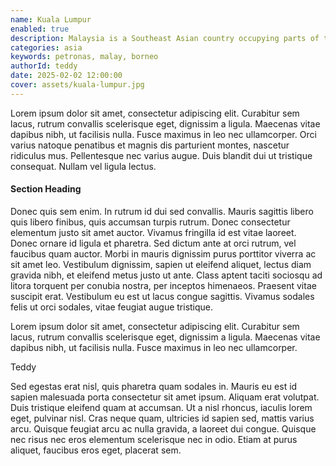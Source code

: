 ```yaml
---
name: Kuala Lumpur
enabled: true
description: Malaysia is a Southeast Asian country occupying parts of the Malay Peninsula and the island of Borneo. It's known for its beaches, rainforests and mix of Malay, Chinese, Indian and European cultural influences. The capital, Kuala Lumpur, is home to colonial buildings, busy shopping districts such as Bukit Bintang and skyscrapers such as the iconic, 451m-tall Petronas Twin Towers.
categories: asia
keywords: petronas, malay, borneo
authorId: teddy
date: 2025-02-02 12:00:00
cover: assets/kuala-lumpur.jpg
---
```


Lorem ipsum dolor sit amet, consectetur adipiscing elit. Curabitur sem lacus, rutrum convallis scelerisque eget, dignissim a ligula. Maecenas vitae dapibus nibh, ut facilisis nulla. Fusce maximus in leo nec ullamcorper. Orci varius natoque penatibus et magnis dis parturient montes, nascetur ridiculus mus. Pellentesque nec varius augue. Duis blandit dui ut tristique consequat. Nullam vel ligula lectus.

<h4 class="mt-4 mb-4">Section Heading</h4>

Donec quis sem enim. In rutrum id dui sed convallis. Mauris sagittis libero quis libero finibus, quis accumsan turpis rutrum. Donec consectetur elementum justo sit amet auctor. Vivamus fringilla id est vitae laoreet. Donec ornare id ligula et pharetra. Sed dictum ante at orci rutrum, vel faucibus quam auctor. Morbi in mauris dignissim purus porttitor viverra ac sit amet leo. Vestibulum dignissim, sapien ut eleifend aliquet, lectus diam gravida nibh, et eleifend metus justo ut ante. Class aptent taciti sociosqu ad litora torquent per conubia nostra, per inceptos himenaeos. Praesent vitae suscipit erat. Vestibulum eu est ut lacus congue sagittis. Vivamus sodales felis ut orci sodales, vitae feugiat augue tristique.

<div class="quote mt-4 mb-4">
    <i class="fas fa-quote-left"></i>
	<div>
	    <p>Lorem ipsum dolor sit amet, consectetur adipiscing elit. Curabitur sem lacus, rutrum convallis scelerisque eget, dignissim a ligula. Maecenas vitae dapibus nibh, ut facilisis nulla. Fusce maximus in leo nec ullamcorper.</p>
        <span class="quote-by">Teddy</span>
	</div>
</div>

Sed egestas erat nisl, quis pharetra quam sodales in. Mauris eu est id sapien malesuada porta consectetur sit amet ipsum. Aliquam erat volutpat. Duis tristique eleifend quam at accumsan. Ut a nisl rhoncus, iaculis lorem eget, pulvinar nisl. Cras neque quam, ultricies id sapien sed, mattis varius arcu. Quisque feugiat arcu ac nulla gravida, a laoreet dui congue. Quisque nec risus nec eros elementum scelerisque nec in odio. Etiam at purus aliquet, faucibus eros eget, placerat sem.

